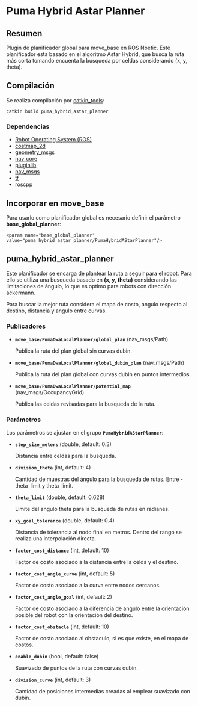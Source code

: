 # Puma Hybrid Astar Planner

## Resumen

Plugin de planificador global para move_base en ROS Noetic. Este planificador esta basado en el algoritmo Astar Hybrid, que busca la ruta más corta tomando encuenta la busqueda por celdas considerando (x, y, theta).

## Compilación

Se realiza compilación por [catkin_tools](https://catkin-tools.readthedocs.io/en/latest/):

    catkin build puma_hybrid_astar_planner

### Dependencias

- [Robot Operating System (ROS)](http://wiki.ros.org)
- [costmap_2d](http://wiki.ros.org/costmap_2d)
- [geometry_msgs](http://wiki.ros.org/geometry_msgs)
- [nav_core](http://wiki.ros.org/nav_core)
- [pluginlib](http://wiki.ros.org/pluginlib)
- [nav_msgs](http://wiki.ros.org/nav_msgs)
- [tf](http://wiki.ros.org/tf)
- [roscpp](http://wiki.ros.org/roscpp)

## Incorporar en move_base

Para usarlo como planificador global es necesario definir el parámetro **base_global_planner**:

    <param name="base_global_planner" value="puma_hybrid_astar_planner/PumaHybridAStarPlanner"/>

## puma_hybrid_astar_planner

Este planificador se encarga de plantear la ruta a seguir para el robot. Para ello se utiliza una busqueda basado en **(x, y, theta)** considerando las limitaciones de ángulo, lo que es optimo para robots con dirección ackermann.

Para buscar la mejor ruta considera el mapa de costo, angulo respecto al destino, distancia y angulo entre curvas.

### Publicadores

- **`move_base/PumaDwaLocalPlanner/global_plan`** (nav_msgs/Path)

  Publica la ruta del plan global sin curvas dubin.

- **`move_base/PumaDwaLocalPlanner/global_dubin_plan`** (nav_msgs/Path)

  Publica la ruta del plan global con curvas dubin en puntos intermedios.

- **`move_base/PumaDwaLocalPlanner/potential_map`** (nav_msgs/OccupancyGrid)

  Publica las celdas revisadas para la busqueda de la ruta.

### Parámetros

Los parámetros se ajustan en el grupo **`PumaHybridAStarPlanner`**:

- **`step_size_meters`** (double, default: 0.3)

  Distancia entre celdas para la busqueda.

- **`division_theta`** (int, default: 4)

  Cantidad de muestras del ángulo para la busqueda de rutas. Entre -theta_limit y theta_limit.

- **`theta_limit`** (double, default: 0.628)

  Limite del angulo theta para la busqueda de rutas en radianes.

- **`xy_goal_tolerance`** (double, default: 0.4)

  Distancia de tolerancia al nodo final en metros. Dentro del rango se realiza una interpolación directa.

- **`factor_cost_distance`** (int, default: 10)

  Factor de costo asociado a la distancia entre la celda y el destino.

- **`factor_cost_angle_curve`** (int, default: 5)

  Factor de costo asociado a la curva entre nodos cercanos.

- **`factor_cost_angle_goal`** (int, default: 2)

  Factor de costo asociado a la diferencia de angulo entre la orientación posible del robot con la orientación del destino.

- **`factor_cost_obstacle`** (int, default: 10)

  Factor de costo asociado al obstaculo, si es que existe, en el mapa de costos.

- **`enable_dubin`** (bool, default: false)

  Suavizado de puntos de la ruta con curvas dubin.

- **`division_curve`** (int, default: 3)

  Cantidad de posiciones intermedias creadas al emplear suavizado con dubin.